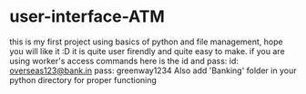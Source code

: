 # user-interface-ATM
this is my first project using basics of python and file management, hope you will like it :D
it is quite user firendly and quite easy to make.
if you are using worker's access commands here is the id and pass:
id: overseas123@bank.in
pass: greenway1234
Also add 'Banking' folder in your python directory for proper functioning
